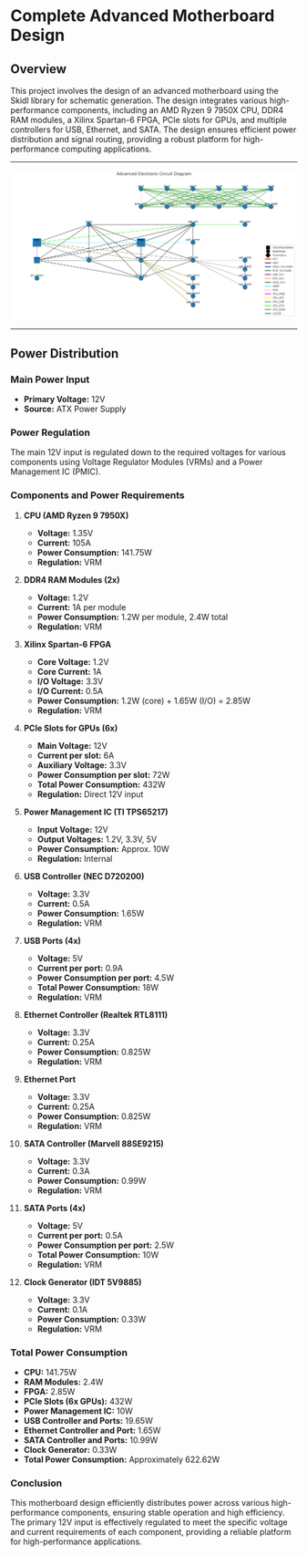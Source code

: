 # Complete Advanced Motherboard Design

## Overview
This project involves the design of an advanced motherboard using the Skidl library for schematic generation. The design integrates various high-performance components, including an AMD Ryzen 9 7950X CPU, DDR4 RAM modules, a Xilinx Spartan-6 FPGA, PCIe slots for GPUs, and multiple controllers for USB, Ethernet, and SATA. The design ensures efficient power distribution and signal routing, providing a robust platform for high-performance computing applications.
___
![mortDiagram](https://github.com/HermiTech-LLC/Morty/blob/main/Images/MortDiagram.PNG)
___
## Power Distribution

### Main Power Input
- **Primary Voltage:** 12V
- **Source:** ATX Power Supply

### Power Regulation
The main 12V input is regulated down to the required voltages for various components using Voltage Regulator Modules (VRMs) and a Power Management IC (PMIC).

### Components and Power Requirements

1. **CPU (AMD Ryzen 9 7950X)**
   - **Voltage:** 1.35V
   - **Current:** 105A
   - **Power Consumption:** 141.75W
   - **Regulation:** VRM

2. **DDR4 RAM Modules (2x)**
   - **Voltage:** 1.2V
   - **Current:** 1A per module
   - **Power Consumption:** 1.2W per module, 2.4W total
   - **Regulation:** VRM

3. **Xilinx Spartan-6 FPGA**
   - **Core Voltage:** 1.2V
   - **Core Current:** 1A
   - **I/O Voltage:** 3.3V
   - **I/O Current:** 0.5A
   - **Power Consumption:** 1.2W (core) + 1.65W (I/O) = 2.85W
   - **Regulation:** VRM

4. **PCIe Slots for GPUs (6x)**
   - **Main Voltage:** 12V
   - **Current per slot:** 6A
   - **Auxiliary Voltage:** 3.3V
   - **Power Consumption per slot:** 72W
   - **Total Power Consumption:** 432W
   - **Regulation:** Direct 12V input

5. **Power Management IC (TI TPS65217)**
   - **Input Voltage:** 12V
   - **Output Voltages:** 1.2V, 3.3V, 5V
   - **Power Consumption:** Approx. 10W
   - **Regulation:** Internal

6. **USB Controller (NEC D720200)**
   - **Voltage:** 3.3V
   - **Current:** 0.5A
   - **Power Consumption:** 1.65W
   - **Regulation:** VRM

7. **USB Ports (4x)**
   - **Voltage:** 5V
   - **Current per port:** 0.9A
   - **Power Consumption per port:** 4.5W
   - **Total Power Consumption:** 18W
   - **Regulation:** VRM

8. **Ethernet Controller (Realtek RTL8111)**
   - **Voltage:** 3.3V
   - **Current:** 0.25A
   - **Power Consumption:** 0.825W
   - **Regulation:** VRM

9. **Ethernet Port**
   - **Voltage:** 3.3V
   - **Current:** 0.25A
   - **Power Consumption:** 0.825W
   - **Regulation:** VRM

10. **SATA Controller (Marvell 88SE9215)**
    - **Voltage:** 3.3V
    - **Current:** 0.3A
    - **Power Consumption:** 0.99W
    - **Regulation:** VRM

11. **SATA Ports (4x)**
    - **Voltage:** 5V
    - **Current per port:** 0.5A
    - **Power Consumption per port:** 2.5W
    - **Total Power Consumption:** 10W
    - **Regulation:** VRM

12. **Clock Generator (IDT 5V9885)**
    - **Voltage:** 3.3V
    - **Current:** 0.1A
    - **Power Consumption:** 0.33W
    - **Regulation:** VRM

### Total Power Consumption
- **CPU:** 141.75W
- **RAM Modules:** 2.4W
- **FPGA:** 2.85W
- **PCIe Slots (6x GPUs):** 432W
- **Power Management IC:** 10W
- **USB Controller and Ports:** 19.65W
- **Ethernet Controller and Port:** 1.65W
- **SATA Controller and Ports:** 10.99W
- **Clock Generator:** 0.33W
- **Total Power Consumption:** Approximately 622.62W

### Conclusion
This motherboard design efficiently distributes power across various high-performance components, ensuring stable operation and high efficiency. The primary 12V input is effectively regulated to meet the specific voltage and current requirements of each component, providing a reliable platform for high-performance applications.
